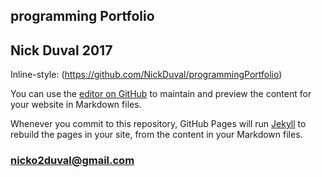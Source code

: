 ## programming Portfolio
## Nick Duval 2017


Inline-style: 
(https://github.com/NickDuval/programmingPortfolio)

You can use the [editor on GitHub](https://github.com/NickDuval/programmingPortfolio/edit/master/README.md) to maintain and preview the content for your website in Markdown files.

Whenever you commit to this repository, GitHub Pages will run [Jekyll](https://jekyllrb.com/) to rebuild the pages in your site, from the content in your Markdown files.

### nicko2duval@gmail.com
